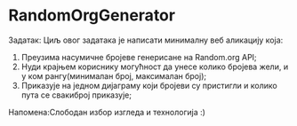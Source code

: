 # RandomOrgGenerator

Задатак:
Циљ овог задатака је написати минималну веб аликацију која:
1. Преузима насумичне бројеве генерисане на Random.org API;
2. Нуди крајњем кориснику могућност да унесе колико бројева жели, и у ком рангу(минималан број, максималан број);
3. Приказује на једном дијаграму који бројеви су пристигли и колико пута се свакиброј приказује; 

Напомена:Слободан избор изгледа и технологија :) 
